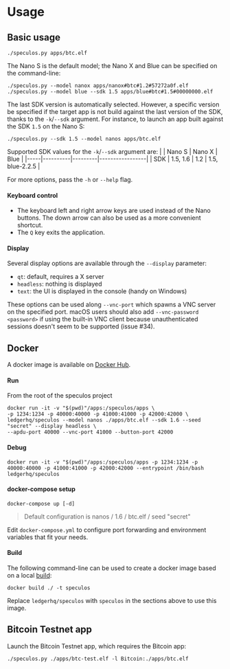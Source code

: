 # Usage

## Basic usage

```console
./speculos.py apps/btc.elf
```

The Nano S is the default model; the Nano X and Blue can be specified on the
command-line:

```console
./speculos.py --model nanox apps/nanox#btc#1.2#57272a0f.elf
./speculos.py --model blue --sdk 1.5 apps/blue#btc#1.5#00000000.elf
```

The last SDK version is automatically selected. However, a specific version
be specified if the target app is not build against the last version of the SDK,
thanks to the `-k`/`--sdk` argument. For instance, to launch an app built
against the SDK `1.5` on the Nano S:

```console
./speculos.py --sdk 1.5 --model nanos apps/btc.elf
```

Supported SDK values for the `-k`/`--sdk` argument are:
|     | Nano S   | Nano X  | Blue            |
|-----|----------|---------|-----------------|
| SDK | 1.5, 1.6 | 1.2     | 1.5, blue-2.2.5 |

For more options, pass the `-h` or `--help` flag.

#### Keyboard control

- The keyboard left and right arrow keys are used instead of the Nano buttons.
  The down arrow can also be used as a more convenient shortcut.
- The `Q` key exits the application.

#### Display

Several display options are available through the `--display` parameter:

- `qt`: default, requires a X server
- `headless`: nothing is displayed
- `text`: the UI is displayed in the console (handy on Windows)

These options can be used along `--vnc-port` which spawns a VNC server on the
specified port. macOS users should also add `--vnc-password <password>` if using
the built-in VNC client because unauthenticated sessions doesn't seem to be
supported (issue #34).


## Docker

A docker image is available on
[Docker Hub](https://hub.docker.com/r/ledgerhq/speculos).

#### Run
From the root of the speculos project
```console
docker run -it -v "$(pwd)"/apps:/speculos/apps \
-p 1234:1234 -p 40000:40000 -p 41000:41000 -p 42000:42000 \
ledgerhq/speculos --model nanos ./apps/btc.elf --sdk 1.6 --seed "secret" --display headless \
--apdu-port 40000 --vnc-port 41000 --button-port 42000
```

#### Debug
```console
docker run -it -v "$(pwd)"/apps:/speculos/apps -p 1234:1234 -p 40000:40000 -p 41000:41000 -p 42000:42000 --entrypoint /bin/bash ledgerhq/speculos
```

#### docker-compose setup
```console
docker-compose up [-d]
```
> Default configuration is nanos / 1.6 / btc.elf / seed "secret"

Edit `docker-compose.yml` to configure port forwarding and environment variables that fit your needs.

#### Build

The following command-line can be used to create a docker image based on a local
[build](build.md):

```console
docker build ./ -t speculos
```

Replace `ledgerhq/speculos` with `speculos` in the sections above to use this
image.


## Bitcoin Testnet app

Launch the Bitcoin Testnet app, which requires the Bitcoin app:

```console
./speculos.py ./apps/btc-test.elf -l Bitcoin:./apps/btc.elf
```
